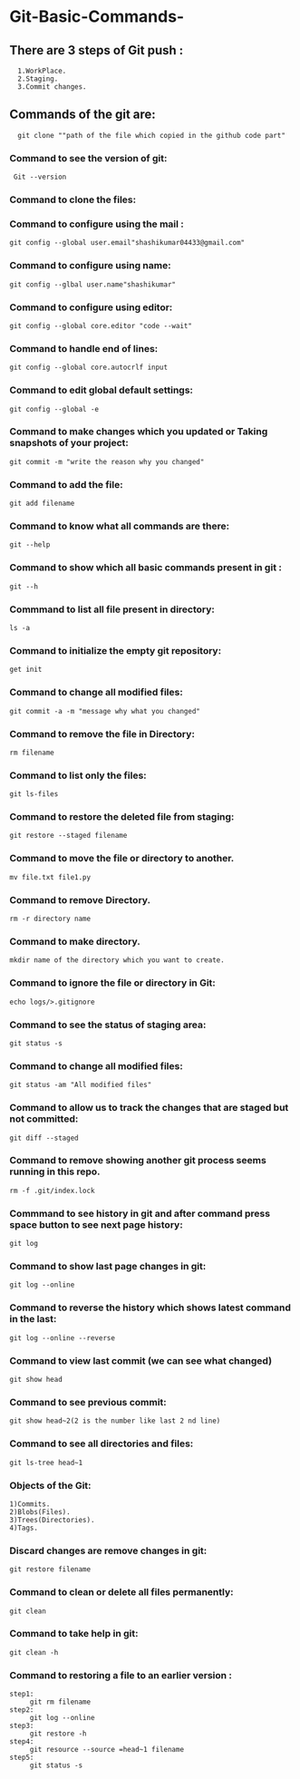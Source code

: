 # Git-Basic-Commands-
## There are 3 steps of Git push :
      1.WorkPlace.
      2.Staging.
      3.Commit changes.

## Commands of the git are:
      git clone ""path of the file which copied in the github code part"
### Command to see the version of git:
     Git --version
### Command to clone the files:
### Command to configure using the mail :
    git config --global user.email"shashikumar04433@gmail.com"

### Command to configure using name:
    git config --glbal user.name"shashikumar"

### Command to configure using editor:
    git config --global core.editor "code --wait"

### Command to handle end of lines:
    git config --global core.autocrlf input
    
### Command to edit global default settings:
    git config --global -e
### Command to make changes which you updated or Taking snapshots of your project:
    git commit -m "write the reason why you changed"
### Command to add the file:
    git add filename
### Command to know what all commands are there:
    git --help

### Command to show which all basic commands present in git :
    git --h
### Commmand to list all file present in directory:
    ls -a
### Command to initialize the empty git repository:
    get init
### Command to change all modified files:
    git commit -a -m "message why what you changed"
### Command to remove the file in Directory:
    rm filename
### Command to list only the  files:
    git ls-files
### Command to restore the deleted file from staging:
    git restore --staged filename
### Command to move the file or directory to another.
    mv file.txt file1.py
### Command to remove Directory.
    rm -r directory name
### Command to make directory.
    mkdir name of the directory which you want to create.
### Command to ignore the file or directory in Git:
    echo logs/>.gitignore
### Command to see the status of staging area:
    git status -s
### Command to change all modified files:
    git status -am "All modified files"
### Command to allow us to track the changes that are staged but not committed:
    git diff --staged
### Command to remove showing another git process seems running in this repo.
    rm -f .git/index.lock
    
### Commmand to see history in git and after command press space button to see next page history:
    git log
  
### Command to show last page changes in git:
    git log --online
### Command to reverse the history which shows latest command in the last:
    git log --online --reverse

### Command to view last commit (we can see what changed)
    git show head
 
### Command to see previous commit:
    git show head~2(2 is the number like last 2 nd line)
### Command to see all directories and files:
    git ls-tree head~1
### Objects of the Git:
    1)Commits.
    2)Blobs(Files).
    3)Trees(Directories).
    4)Tags.
### Discard changes are remove changes in git:
    git restore filename
### Command to clean or delete all files permanently:
    git clean 
### Command to take help in git:
    git clean -h
### Command to restoring a file to an earlier version :
    step1:
         git rm filename
    step2:
         git log --online
    step3:
         git restore -h
    step4:
         git resource --source =head~1 filename
    step5:
         git status -s
         

         
         
         
    
         
